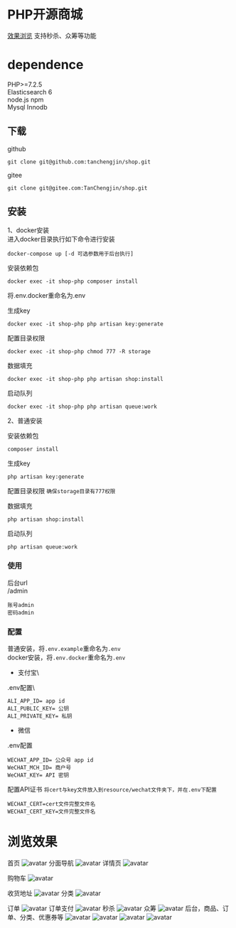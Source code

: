 # PHP开源商城

[效果浏览](#浏览效果)
支持秒杀、众筹等功能
# dependence

PHP>=7.2.5\
Elasticsearch 6\
node.js npm\
Mysql Innodb

## 下载
github
````
git clone git@github.com:tanchengjin/shop.git
````

gitee
````
git clone git@gitee.com:TanChengjin/shop.git
````

## 安装

1、docker安装\
进入docker目录执行如下命令进行安装
````
docker-compose up [-d 可选参数用于后台执行]
````

安装依赖包
````
docker exec -it shop-php composer install
````

将.env.docker重命名为.env

生成key
````
docker exec -it shop-php php artisan key:generate
````
配置目录权限
````
docker exec -it shop-php chmod 777 -R storage
````
数据填充
````
docker exec -it shop-php php artisan shop:install
````
启动队列
````
docker exec -it shop-php php artisan queue:work
````
2、普通安装

安装依赖包
````
composer install
````
生成key
````
php artisan key:generate
````

配置目录权限
`确保storage目录有777权限` 

数据填充
````
php artisan shop:install
````

启动队列
````
php artisan queue:work
````

### 使用

后台url\
/admin
````
账号admin
密码admin
````

### 配置
普通安装，将`.env.example`重命名为`.env` \
docker安装，将`.env.docker`重命名为`.env`
- 支付宝\

.env配置\
```
ALI_APP_ID= app id
ALI_PUBLIC_KEY= 公钥
ALI_PRIVATE_KEY= 私钥
```

- 微信

.env配置
````
WECHAT_APP_ID= 公众号 app id
WeCHAT_MCH_ID= 商户号
WeCHAT_KEY= API 密钥
````
配置API证书
`将cert与key文件放入到resource/wechat文件夹下，并在.env下配置`

````
WECHAT_CERT=cert文件完整文件名
WECHAT_CERT_KEY=文件完整文件名
````


# 浏览效果

首页
![avatar](images/product-index.png)
分面导航
![avatar](images/search.gif)
详情页
![avatar](images/product-detail.png)

购物车
![avatar](images/product-cart.png)

收货地址
![avatar](images/address.png)
分类
![avatar](images/product-category.png)

订单
![avatar](images/product-category.png)
订单支付
![avatar](images/product-payment.png)
秒杀
![avatar](images/seckill.jpg)
众筹
![avatar](images/crowdfunding.jpg)
后台，商品、订单、分类、优惠券等
![avatar](images/admin-product.png)
![avatar](images/admin-product-recycle.png)
![avatar](images/admin-order.png)
![avatar](images/user-coupon.png)



